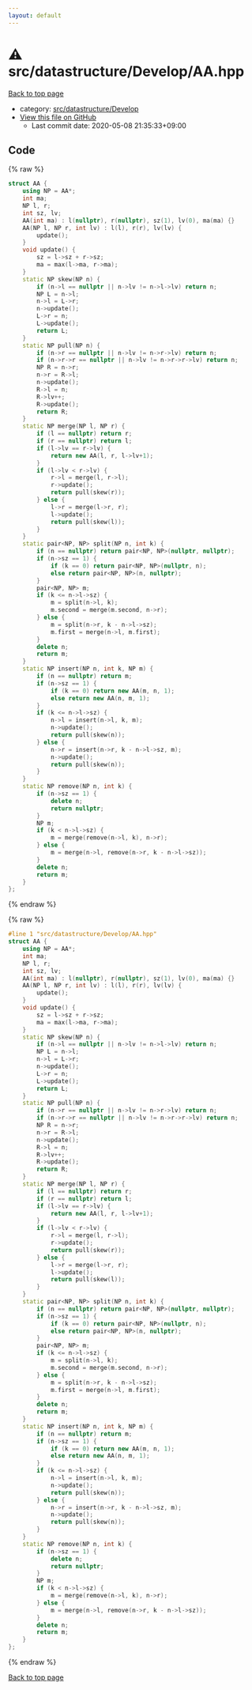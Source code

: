 ```yaml
---
layout: default
---
```


<!-- mathjax config similar to math.stackexchange -->
<script type="text/javascript" async
  src="https://cdnjs.cloudflare.com/ajax/libs/mathjax/2.7.5/MathJax.js?config=TeX-MML-AM_CHTML">
</script>
<script type="text/x-mathjax-config">
  MathJax.Hub.Config({
    TeX: { equationNumbers: { autoNumber: "AMS" }},
    tex2jax: {
      inlineMath: [ ['$','$'] ],
      processEscapes: true
    },
    "HTML-CSS": { matchFontHeight: false },
    displayAlign: "left",
    displayIndent: "2em"
  });
</script>

<script type="text/javascript" src="https://cdnjs.cloudflare.com/ajax/libs/jquery/3.4.1/jquery.min.js"></script>
<script src="https://cdn.jsdelivr.net/npm/jquery-balloon-js@1.1.2/jquery.balloon.min.js" integrity="sha256-ZEYs9VrgAeNuPvs15E39OsyOJaIkXEEt10fzxJ20+2I=" crossorigin="anonymous"></script>
<script type="text/javascript" src="../../../../assets/js/copy-button.js"></script>
<link rel="stylesheet" href="../../../../assets/css/copy-button.css" />


# :warning: src/datastructure/Develop/AA.hpp

<a href="../../../../index.html">Back to top page</a>

* category: <a href="../../../../index.html#6ded3f220a7ec9530d5ce67338fd1fda">src/datastructure/Develop</a>
* <a href="{{ site.github.repository_url }}/blob/master/src/datastructure/Develop/AA.hpp">View this file on GitHub</a>
    - Last commit date: 2020-05-08 21:35:33+09:00




## Code

<a id="unbundled"></a>
{% raw %}
```cpp
struct AA {
	using NP = AA*;
	int ma;
	NP l, r;
	int sz, lv;
	AA(int ma) : l(nullptr), r(nullptr), sz(1), lv(0), ma(ma) {}
	AA(NP l, NP r, int lv) : l(l), r(r), lv(lv) {
		update();
	}
	void update() {
		sz = l->sz + r->sz;
		ma = max(l->ma, r->ma);
	}
	static NP skew(NP n) {
		if (n->l == nullptr || n->lv != n->l->lv) return n;
		NP L = n->l;
		n->l = L->r;
		n->update();
		L->r = n;
		L->update();
		return L;
	}
	static NP pull(NP n) {
		if (n->r == nullptr || n->lv != n->r->lv) return n;
		if (n->r->r == nullptr || n->lv != n->r->r->lv) return n;
		NP R = n->r;
		n->r = R->l;
		n->update();
		R->l = n;
		R->lv++;
		R->update();
		return R;
	}
	static NP merge(NP l, NP r) {
		if (l == nullptr) return r;
		if (r == nullptr) return l;
		if (l->lv == r->lv) {
			return new AA(l, r, l->lv+1);
		}
		if (l->lv < r->lv) {
			r->l = merge(l, r->l);
			r->update();
			return pull(skew(r));
		} else {
			l->r = merge(l->r, r);
			l->update();
			return pull(skew(l));
		}
	}
	static pair<NP, NP> split(NP n, int k) {
		if (n == nullptr) return pair<NP, NP>(nullptr, nullptr);
		if (n->sz == 1) {
			if (k == 0) return pair<NP, NP>(nullptr, n);
			else return pair<NP, NP>(n, nullptr);
		}
		pair<NP, NP> m;
		if (k <= n->l->sz) {
			m = split(n->l, k);
			m.second = merge(m.second, n->r);
		} else {
			m = split(n->r, k - n->l->sz);
			m.first = merge(n->l, m.first);
		}
		delete n;
		return m;
	}
	static NP insert(NP n, int k, NP m) {
		if (n == nullptr) return m;
		if (n->sz == 1) {
			if (k == 0) return new AA(m, n, 1);
			else return new AA(n, m, 1);
		}
		if (k <= n->l->sz) {
			n->l = insert(n->l, k, m);
			n->update();
			return pull(skew(n));
		} else {
			n->r = insert(n->r, k - n->l->sz, m);
			n->update();
			return pull(skew(n));
		}
	}
	static NP remove(NP n, int k) {
		if (n->sz == 1) {
			delete n;
			return nullptr;
		}
		NP m;
		if (k < n->l->sz) {
			m = merge(remove(n->l, k), n->r);
		} else {
			m = merge(n->l, remove(n->r, k - n->l->sz));
		}
		delete n;
		return m;
	}
};

```
{% endraw %}

<a id="bundled"></a>
{% raw %}
```cpp
#line 1 "src/datastructure/Develop/AA.hpp"
struct AA {
	using NP = AA*;
	int ma;
	NP l, r;
	int sz, lv;
	AA(int ma) : l(nullptr), r(nullptr), sz(1), lv(0), ma(ma) {}
	AA(NP l, NP r, int lv) : l(l), r(r), lv(lv) {
		update();
	}
	void update() {
		sz = l->sz + r->sz;
		ma = max(l->ma, r->ma);
	}
	static NP skew(NP n) {
		if (n->l == nullptr || n->lv != n->l->lv) return n;
		NP L = n->l;
		n->l = L->r;
		n->update();
		L->r = n;
		L->update();
		return L;
	}
	static NP pull(NP n) {
		if (n->r == nullptr || n->lv != n->r->lv) return n;
		if (n->r->r == nullptr || n->lv != n->r->r->lv) return n;
		NP R = n->r;
		n->r = R->l;
		n->update();
		R->l = n;
		R->lv++;
		R->update();
		return R;
	}
	static NP merge(NP l, NP r) {
		if (l == nullptr) return r;
		if (r == nullptr) return l;
		if (l->lv == r->lv) {
			return new AA(l, r, l->lv+1);
		}
		if (l->lv < r->lv) {
			r->l = merge(l, r->l);
			r->update();
			return pull(skew(r));
		} else {
			l->r = merge(l->r, r);
			l->update();
			return pull(skew(l));
		}
	}
	static pair<NP, NP> split(NP n, int k) {
		if (n == nullptr) return pair<NP, NP>(nullptr, nullptr);
		if (n->sz == 1) {
			if (k == 0) return pair<NP, NP>(nullptr, n);
			else return pair<NP, NP>(n, nullptr);
		}
		pair<NP, NP> m;
		if (k <= n->l->sz) {
			m = split(n->l, k);
			m.second = merge(m.second, n->r);
		} else {
			m = split(n->r, k - n->l->sz);
			m.first = merge(n->l, m.first);
		}
		delete n;
		return m;
	}
	static NP insert(NP n, int k, NP m) {
		if (n == nullptr) return m;
		if (n->sz == 1) {
			if (k == 0) return new AA(m, n, 1);
			else return new AA(n, m, 1);
		}
		if (k <= n->l->sz) {
			n->l = insert(n->l, k, m);
			n->update();
			return pull(skew(n));
		} else {
			n->r = insert(n->r, k - n->l->sz, m);
			n->update();
			return pull(skew(n));
		}
	}
	static NP remove(NP n, int k) {
		if (n->sz == 1) {
			delete n;
			return nullptr;
		}
		NP m;
		if (k < n->l->sz) {
			m = merge(remove(n->l, k), n->r);
		} else {
			m = merge(n->l, remove(n->r, k - n->l->sz));
		}
		delete n;
		return m;
	}
};

```
{% endraw %}

<a href="../../../../index.html">Back to top page</a>

